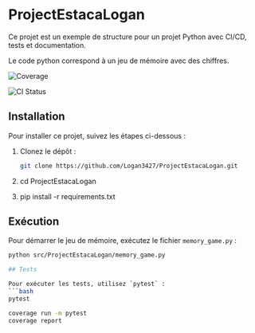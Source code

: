 # ProjectEstacaLogan

Ce projet est un exemple de structure pour un projet Python avec CI/CD, tests et documentation.

Le code python correspond à un jeu de mémoire avec des chiffres.

![Coverage](https://coveralls.io/repos/github/Logan3427/ProjectEstacaLogan/badge.svg)

![CI Status](https://github.com/Logan3427/ProjectEstacaLogan/workflows/CI/badge.svg)

## Installation

Pour installer ce projet, suivez les étapes ci-dessous :

1. Clonez le dépôt :
   ```bash
   git clone https://github.com/Logan3427/ProjectEstacaLogan.git

2. cd ProjectEstacaLogan

3. pip install -r requirements.txt

## Exécution

Pour démarrer le jeu de mémoire, exécutez le fichier `memory_game.py` :
```bash
python src/ProjectEstacaLogan/memory_game.py

## Tests

Pour exécuter les tests, utilisez `pytest` :
```bash
pytest

coverage run -m pytest
coverage report

